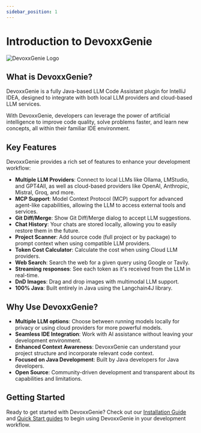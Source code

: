 ```yaml
---
sidebar_position: 1
---
```


# Introduction to DevoxxGenie

![DevoxxGenie Logo](/img/genie.svg)

## What is DevoxxGenie?

DevoxxGenie is a fully Java-based LLM Code Assistant plugin for IntelliJ IDEA, designed to integrate with both local LLM providers and cloud-based LLM services.

With DevoxxGenie, developers can leverage the power of artificial intelligence to improve code quality, solve problems faster, and learn new concepts, all within their familiar IDE environment.

## Key Features

DevoxxGenie provides a rich set of features to enhance your development workflow:

- **Multiple LLM Providers**: Connect to local LLMs like Ollama, LMStudio, and GPT4All, as well as cloud-based providers like OpenAI, Anthropic, Mistral, Groq, and more.
- **MCP Support**: Model Context Protocol (MCP) support for advanced agent-like capabilities, allowing the LLM to access external tools and services.
- **Git Diff/Merge**: Show Git Diff/Merge dialog to accept LLM suggestions.
- **Chat History**: Your chats are stored locally, allowing you to easily restore them in the future.
- **Project Scanner**: Add source code (full project or by package) to prompt context when using compatible LLM providers.
- **Token Cost Calculator**: Calculate the cost when using Cloud LLM providers.
- **Web Search**: Search the web for a given query using Google or Tavily.
- **Streaming responses**: See each token as it's received from the LLM in real-time.
- **DnD Images**: Drag and drop images with multimodal LLM support.
- **100% Java**: Built entirely in Java using the Langchain4J library.

## Why Use DevoxxGenie?

- **Multiple LLM options**: Choose between running models locally for privacy or using cloud providers for more powerful models.
- **Seamless IDE Integration**: Work with AI assistance without leaving your development environment.
- **Enhanced Context Awareness**: DevoxxGenie can understand your project structure and incorporate relevant code context.
- **Focused on Java Development**: Built by Java developers for Java developers.
- **Open Source**: Community-driven development and transparent about its capabilities and limitations.

## Getting Started

Ready to get started with DevoxxGenie? Check out our [Installation Guide](installation.md) and [Quick Start guides](quick-start-local.md) to begin using DevoxxGenie in your development workflow.
